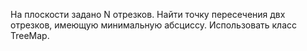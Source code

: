 На плоскости задано N отрезков. Найти точку пересечения двх отрезков, имеющую минимальную абсциссу. Использовать класс TreeMap. 
